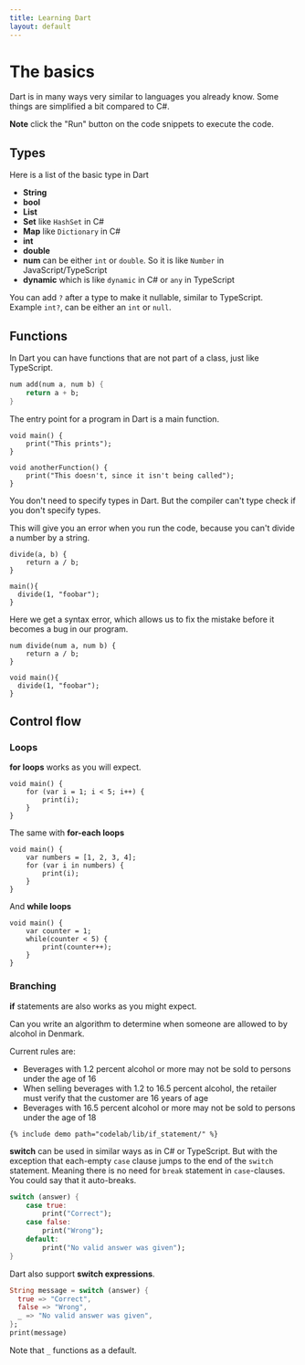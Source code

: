 ```yaml
---
title: Learning Dart
layout: default
---
```

<script type="text/javascript" src="https://dartpad.dev/inject_embed.dart.js" defer></script>
<style>iframe {height: 300px;}</style>

# The basics

Dart is in many ways very similar to languages you already know.
Some things are simplified a bit compared to C#.

**Note** click the "Run" button on the code snippets to execute the code.

## Types

Here is a list of the basic type in Dart

- **String**
- **bool**
- **List**
- **Set** like `HashSet` in C#
- **Map** like `Dictionary` in C#
- **int**
- **double**
- **num** can be either `int` or `double`. So it is like `Number` in JavaScript/TypeScript
- **dynamic** which is like `dynamic` in C# or `any` in TypeScript

You can add `?` after a type to make it nullable, similar to TypeScript.
Example `int?`, can be either an `int` or `null`.

## Functions

In Dart you can have functions that are not part of a class, just like TypeScript.

```dart
num add(num a, num b) {
    return a + b;
}
```

The entry point for a program in Dart is a main function.

```run-dartpad:mode-dart
void main() {
    print("This prints");
}

void anotherFunction() {
    print("This doesn't, since it isn't being called");
}
```

You don't need to specify types in Dart.
But the compiler can't type check if you don't specify types.

This will give you an error when you run the code, because you can't divide a
number by a string.

```run-dartpad:mode-dart
divide(a, b) {
    return a / b;
}

main(){
  divide(1, "foobar");
}
```

Here we get a syntax error, which allows us to fix the mistake before it becomes
a bug in our program.

```run-dartpad:mode-dart
num divide(num a, num b) {
    return a / b;
}

void main(){
  divide(1, "foobar");
}
```

## Control flow

### Loops

**for loops** works as you will expect.

```run-dartpad:mode-dart
void main() {
    for (var i = 1; i < 5; i++) {
        print(i);
    }
}
```

The same with **for-each loops**

```run-dartpad:mode-dart
void main() {
    var numbers = [1, 2, 3, 4];
    for (var i in numbers) {
        print(i);
    }
}
```

And **while loops**

```run-dartpad:mode-dart
void main() {
    var counter = 1;
    while(counter < 5) {
        print(counter++);
    }
}
```

### Branching

**if** statements are also works as you might expect.

Can you write an algorithm to determine when someone are allowed to by alcohol in Denmark.

Current rules are:

- Beverages with 1.2 percent alcohol or more may not be sold to persons under the age of 16
- When selling beverages with 1.2 to 16.5 percent alcohol, the retailer must verify that the customer are 16 years of age
- Beverages with 16.5 percent alcohol or more may not be sold to persons under the age of 18

```run-dartpad:mode-dart
{% include demo path="codelab/lib/if_statement/" %}
```

**switch** can be used in similar ways as in C# or TypeScript.
But with the exception that each-empty `case` clause jumps to the end of the
`switch` statement.
Meaning there is no need for `break` statement in `case`-clauses.
You could say that it auto-breaks.

```dart
switch (answer) {
    case true:
        print("Correct");
    case false:
        print("Wrong");
    default:
        print("No valid answer was given");
}
```

Dart also support **switch expressions**.

```dart
String message = switch (answer) {
  true => "Correct",
  false => "Wrong",
  _ => "No valid answer was given",
};
print(message)
```

Note that `_` functions as a default.